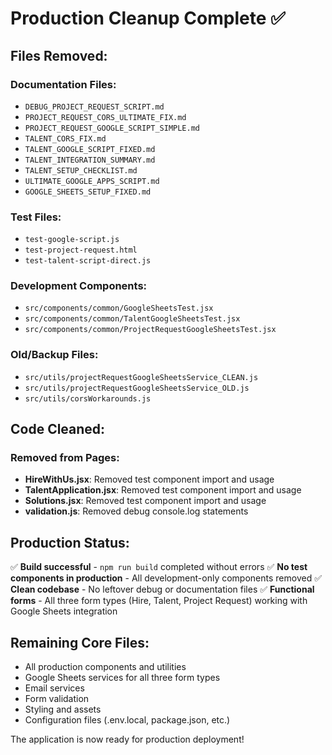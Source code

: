# Production Cleanup Complete ✅

## Files Removed:
### Documentation Files:
- `DEBUG_PROJECT_REQUEST_SCRIPT.md`
- `PROJECT_REQUEST_CORS_ULTIMATE_FIX.md`
- `PROJECT_REQUEST_GOOGLE_SCRIPT_SIMPLE.md`
- `TALENT_CORS_FIX.md`
- `TALENT_GOOGLE_SCRIPT_FIXED.md`
- `TALENT_INTEGRATION_SUMMARY.md`
- `TALENT_SETUP_CHECKLIST.md`
- `ULTIMATE_GOOGLE_APPS_SCRIPT.md`
- `GOOGLE_SHEETS_SETUP_FIXED.md`

### Test Files:
- `test-google-script.js`
- `test-project-request.html`
- `test-talent-script-direct.js`

### Development Components:
- `src/components/common/GoogleSheetsTest.jsx`
- `src/components/common/TalentGoogleSheetsTest.jsx`
- `src/components/common/ProjectRequestGoogleSheetsTest.jsx`

### Old/Backup Files:
- `src/utils/projectRequestGoogleSheetsService_CLEAN.js`
- `src/utils/projectRequestGoogleSheetsService_OLD.js`
- `src/utils/corsWorkarounds.js`

## Code Cleaned:
### Removed from Pages:
- **HireWithUs.jsx**: Removed test component import and usage
- **TalentApplication.jsx**: Removed test component import and usage  
- **Solutions.jsx**: Removed test component import and usage
- **validation.js**: Removed debug console.log statements

## Production Status:
✅ **Build successful** - `npm run build` completed without errors
✅ **No test components in production** - All development-only components removed
✅ **Clean codebase** - No leftover debug or documentation files
✅ **Functional forms** - All three form types (Hire, Talent, Project Request) working with Google Sheets integration

## Remaining Core Files:
- All production components and utilities
- Google Sheets services for all three form types
- Email services
- Form validation
- Styling and assets
- Configuration files (.env.local, package.json, etc.)

The application is now ready for production deployment!
